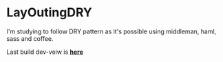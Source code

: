 # LayOutingDRY
I'm studying to follow DRY pattern as it's possible using middleman, haml, sass and coffee.

Last build dev-veiw is __[here](http://leino.ru/layoutmaking/dev/)__
